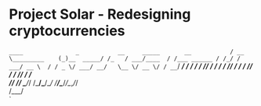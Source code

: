 # Project Solar - Redesigning cryptocurrencies

`
    ____               _           __     _____       __          
   / __ \_________    (_)__  _____/ /_   / ___/____  / /___ ______
  / /_/ / ___/ __ \  / / _ \/ ___/ __/   \__ \/ __ \/ / __ `/ ___/
 / ____/ /  / /_/ / / /  __/ /__/ /_    ___/ / /_/ / / /_/ / /    
/_/   /_/   \____/_/ /\___/\___/\__/   /____/\____/_/\__,_/_/     
                /___/                                             
`